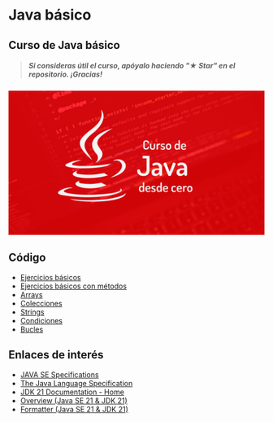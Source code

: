 # Java básico

## Curso de Java básico

> ##### Si consideras útil el curso, apóyalo haciendo "★ Star" en el repositorio. ¡Gracias!

![](./Images/header.jpg)

## Código

* [Ejercicios básicos](./Basic/EjerciciosBásicos)
* [Ejercicios básicos con métodos](./Basic/EjerciciosBásicosConMétodos)
* [Arrays](./Basic/Arrays)
* [Colecciones](./Basic/Colecciones)
* [Strings](./Basic/Strings)
* [Condiciones](./Basic/Condiciones)
* [Bucles](./Basic/Bucles)

## Enlaces de interés

* [JAVA SE Specifications](https://docs.oracle.com/javase/specs/index.html)
* [The Java Language Specification](https://docs.oracle.com/javase/specs/jls/se21/html/index.html)
* [JDK 21 Documentation - Home](https://docs.oracle.com/en/java/javase/21/index.html)
* [Overview (Java SE 21 & JDK 21)](https://docs.oracle.com/en/java/javase/21/docs/api/index.html)
* [Formatter (Java SE 21 & JDK 21)](https://docs.oracle.com/en/java/javase/21/docs/api/java.base/java/util/Formatter.html#syntax)